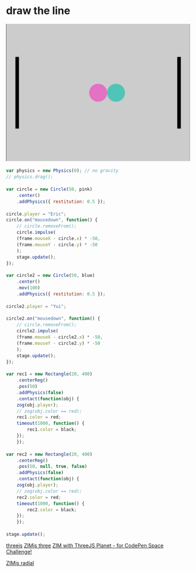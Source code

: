 # draw the line
![(2019.10.17)](Images/(2019.10.17).jpg)
```js
var physics = new Physics(0); // no gravity
// physics.drag();

var circle = new Circle(50, pink)
    .center()
    .addPhysics({ restitution: 0.5 });

circle.player = "Eric";
circle.on("mousedown", function() {
    // circle.removeFrom();
    circle.impulse(
    (frame.mouseX - circle.x) * -50,
    (frame.mouseY - circle.y) * -50
    );
    stage.update();
});

var circle2 = new Circle(50, blue)
    .center()
    .mov(100)
    .addPhysics({ restitution: 0.5 });

circle2.player = "Yui";

circle2.on("mousedown", function() {
    // circle.removeFrom();
    circle2.impulse(
    (frame.mouseX - circle2.x) * -50,
    (frame.mouseY - circle2.y) * -50
    );
    stage.update();
});

var rec1 = new Rectangle(20, 400)
    .centerReg()
    .pos(50)
    .addPhysics(false)
    .contact(function(obj) {
    zog(obj.player);
    // zog(obj.color == red);
    rec1.color = red;
    timeout(1000, function() {
        rec1.color = black;
    });
    });

var rec2 = new Rectangle(20, 400)
    .centerReg()
    .pos(50, null, true, false)
    .addPhysics(false)
    .contact(function(obj) {
    zog(obj.player);
    // zog(obj.color == red);
    rec2.color = red;
    timeout(1000, function() {
        rec2.color = black;
    });
    });

stage.update();
```

[threejs](https://threejs.org/)
[ZIMjs three](https://zimjs.com/three/)
[ZIM with ThreeJS Planet - for CodePen Space Challenge!](https://codepen.io/zimjs/pen/qGPVqO)

[ZIMjs radial](https://zimjs.com/ten/radial.html)
